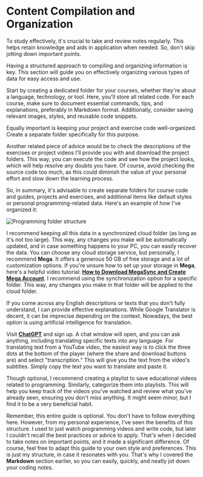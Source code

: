# Content Compilation and Organization

To study effectively, it's crucial to take and review notes regularly. This helps retain knowledge and aids in application when needed. So, don't skip jotting down important points.

Having a structured approach to compiling and organizing information is key. This section will guide you on effectively organizing various types of data for easy access and use.

Start by creating a dedicated folder for your courses, whether they're about a language, technology, or tool. Here, you'll store all related code. For each course, make sure to document essential commands, tips, and explanations, preferably in Markdown format. Additionally, consider saving relevant images, styles, and reusable code snippets.

Equally important is keeping your project and exercise code well-organized. Create a separate folder specifically for this purpose.

Another related piece of advice would be to check the descriptions of the exercises or project videos I'll provide you with and download the project folders. This way, you can execute the code and see how the project looks, which will help resolve any doubts you have. Of course, avoid checking the source code too much, as this could diminish the value of your personal effort and slow down the learning process.

So, in summary, it's advisable to create separate folders for course code and guides, projects and exercises, and additional items like default styles or personal programming-related data. Here's an example of how I've organized it:

![Programming folder structure](./assets/programming-folders-structure-en.jpg)

I recommend keeping all this data in a synchronized cloud folder (as long as it's not too large). This way, any changes you make will be automatically updated, and in case something happens to your PC, you can easily recover the data. You can choose any cloud storage service, but personally, I recommend **Mega**. It offers a generous 50 GB of free storage and a lot of customization options. If you're unsure how to set up your storage in **Mega**, here's a helpful video tutorial: **[How to Download MegaSync and Create Mega Account](www.youtube.com/watch?v=wdmmrzrr_XA)**. I recommend using the synchronization option for a specific folder. This way, any changes you make in that folder will be applied to the cloud folder.

If you come across any English descriptions or texts that you don't fully understand, I can provide effective explanations. While Google Translator is decent, it can be imprecise depending on the context. Nowadays, the best option is using artificial intelligence for translation.

Visit **[ChatGPT](https://chat.openai.com/auth/login)** and sign up. A chat window will open, and you can ask anything, including translating specific texts into any language. For translating text from a YouTube video, the easiest way is to click the three dots at the bottom of the player (where the share and download buttons are) and select "transcription." This will give you the text from the video's subtitles. Simply copy the text you want to translate and paste it.

Though optional, I recommend creating a playlist to save educational videos related to programming. Similarly, categorize them into playlists. This will help you keep track of the videos you've watched and review what you've already seen, ensuring you don't miss anything. It might seem minor, but I find it to be a very beneficial habit.

Remember, this entire guide is optional. You don't have to follow everything here. However, from my personal experience, I've seen the benefits of this structure. I used to just watch programming videos and write code, but later I couldn't recall the best practices or advice to apply. That's when I decided to take notes on important points, and it made a significant difference. Of course, feel free to adapt this guide to your own style and preferences. This is just my structure, in case it resonates with you. That's why I covered the **Markdown** section earlier, so you can easily, quickly, and neatly jot down your coding notes.
